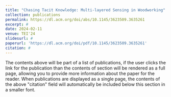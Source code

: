 ```yaml
---
title: "Chasing Tacit Knowledge: Multi-layered Sensing in Woodworking"
collection: publications
permalink: https://dl.acm.org/doi/abs/10.1145/3623509.3635261
excerpt: #
date: 2024-02-11
venue: TEI'24
slidesurl: #
paperurl: 'https://dl.acm.org/doi/pdf/10.1145/3623509.3635261'
citation: #
---
```


The contents above will be part of a list of publications, if the user clicks the link for the publication than the contents of section will be rendered as a full page, allowing you to provide more information about the paper for the reader. When publications are displayed as a single page, the contents of the above "citation" field will automatically be included below this section in a smaller font.